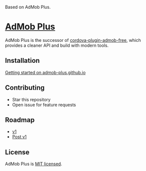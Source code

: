 Based on AdMob Plus.

# [AdMob Plus](https://admob-plus.github.io)

AdMob Plus is the successor of [cordova-plugin-admob-free](https://github.com/ratson/cordova-plugin-admob-free), which provides a cleaner API and build with modern tools.

## Installation

[Getting started on admob-plus.github.io](https://admob-plus.github.io/docs/installation.html)

## Contributing

- Star this repository
- Open issue for feature requests

## Roadmap

- [v1](https://github.com/admob-plus/admob-plus/projects/1)
- [Post v1](https://github.com/admob-plus/admob-plus/projects/2)

## License

AdMob Plus is [MIT licensed](./LICENSE).
